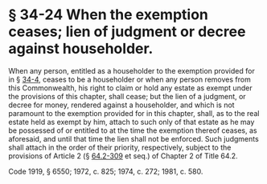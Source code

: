 # § 34-24 When the exemption ceases; lien of judgment or decree against householder.

<p>When any person, entitled as a householder to the exemption provided for in § <a href='http://law.lis.virginia.gov/vacode/34-4/'>34-4</a>, ceases to be a householder or when any person removes from this Commonwealth, his right to claim or hold any estate as exempt under the provisions of this chapter, shall cease; but the lien of a judgment, or decree for money, rendered against a householder, and which is not paramount to the exemption provided for in this chapter, shall, as to the real estate held as exempt by him, attach to such only of that estate as he may be possessed of or entitled to at the time the exemption thereof ceases, as aforesaid, and until that time the lien shall not be enforced. Such judgments shall attach in the order of their priority, respectively, subject to the provisions of Article 2 (§ <a href='http://law.lis.virginia.gov/vacode/64.2-309/'>64.2-309</a> et seq.) of Chapter 2 of Title 64.2.</p><p>Code 1919, § 6550; 1972, c. 825; 1974, c. 272; 1981, c. 580.</p>